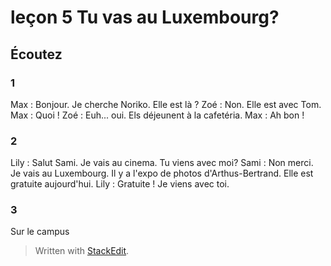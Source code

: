 
# leçon 5 Tu vas au Luxembourg?

## Écoutez
### 1
Max : Bonjour. Je cherche Noriko. Elle est là ?
Zoé : Non. Elle est avec Tom.
Max : Quoi !
Zoé : Euh... oui. Els déjeunent à la cafetéria.
Max : Ah bon !

### 2
Lily : Salut Sami. Je vais au cinema. Tu viens avec moi?
Sami : Non merci. Je vais au Luxembourg.
Il y a l'expo de photos d'Arthus-Bertrand.
Elle est gratuite aujourd'hui.
Lily : Gratuite ! Je viens avec toi.

### 3
Sur le campus

> Written with [StackEdit](https://stackedit.io/).
<!--stackedit_data:
eyJoaXN0b3J5IjpbMTYzMzcwNzc1NF19
-->